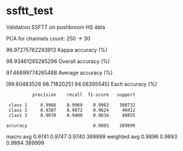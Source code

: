 # ssftt_test
Validation SSFTT on pushbroom HS data

PCA for channels count: 250 -> 30


96.97275762293913 Kappa accuracy (%)

98.93461265285296 Overall accuracy (%)

97.46899774265488 Average accuracy (%)

[99.60483526 98.71820251 94.08395545] Each accuracy (%)

              precision    recall  f1-score   support

     class 1     0.9966    0.9960    0.9963    308732
     class 2     0.9387    0.9872    0.9624     40412
     class 3     0.9870    0.9408    0.9634     40855

    accuracy                         0.9893    389999
   macro avg     0.9741    0.9747    0.9740    389999
weighted avg     0.9896    0.9893    0.9894    389999
